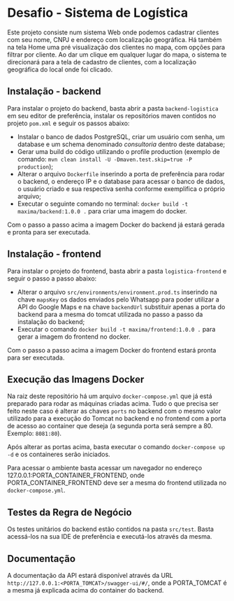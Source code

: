 # Desafio - Sistema de Logística

Este projeto consiste num sistema Web onde podemos cadastrar clientes com seu nome, CNPJ e 
endereço com localização geográfica. Há também na tela Home uma pré visualização dos clientes no mapa, com opções para
filtrar por cliente. Ao dar um clique em qualquer lugar do mapa, o sistema te direcionará para a tela de cadastro 
de clientes, com a localização geográfica do local onde foi clicado.

## Instalação - backend

Para instalar o projeto do backend, basta abrir a pasta `backend-logistica` em seu editor de preferência, instalar os
repositórios maven contidos no projeto `pom.xml` e seguir os passos abaixo:

 - Instalar o banco de dados PostgreSQL, criar um usuário com senha, um database e um schema denominado *consultoria* dentro
deste database;
 - Gerar uma build do código utilizando o profile production (exemplo de comando: `mvn clean install -U -Dmaven.test.skip=true -P production`);
 - Alterar o arquivo `Dockerfile` inserindo a porta de preferência para rodar o backend, o endereço IP e o database para acessar
o banco de dados, o usuário criado e sua respectiva senha conforme exemplifica o próprio arquivo;
 - Executar o seguinte comando no terminal: `docker build -t maxima/backend:1.0.0 .` para criar uma imagem do docker.

Com o passo a passo acima a imagem Docker do backend já estará gerada e pronta para ser executada.

## Instalação - frontend
Para instalar o projeto do frontend, basta abrir a pasta `logistica-frontend` e seguir o passo a passo abaixo:

 - Alterar o arquivo `src/environments/environment.prod.ts` inserindo na chave `mapsKey` os dados enviados pelo Whatsapp 
para poder utilizar a API do Google Maps e na chave `backendUrl` substituir apenas a porta do backend para a mesma
do tomcat utilizada no passo a passo da instalação do backend;
 - Executar o comando `docker build -t maxima/frontend:1.0.0 .` para gerar a imagem do frontend no docker.

Com o passo a passo acima a imagem Docker do frontend estará pronta para ser executada.


## Execução das Imagens Docker

Na raiz deste repositório há um arquivo `docker-compose.yml` que já está preparado para rodar as máquinas criadas acima.
Tudo o que precisa ser feito neste caso é alterar as chaves `ports` no backend com o mesmo valor utilizado para a execução
do Tomcat no backend e no frontend com a porta de acesso ao container que deseja (a segunda porta será sempre a 80. Exemplo:
`8081:80`).

Após alterar as portas acima, basta executar o comando `docker-compose up -d` e os containeres serão iniciados.

Para acessar o ambiente basta acessar um navegador no endereço 127.0.0.1:PORTA_CONTAINER_FRONTEND,
onde PORTA_CONTAINER_FRONTEND deve ser a mesma do frontend utilizada no `docker-compose.yml`.


## Testes da Regra de Negócio

Os testes unitários do backend estão contidos na pasta `src/test`. Basta acessá-los na sua IDE de preferência e executá-los
através da mesma.

## Documentação

A documentação da API estará disponível através da URL `http://127.0.0.1:<PORTA_TOMCAT>/swagger-ui/#/`,
onde a PORTA_TOMCAT é a mesma já explicada acima do container do backend.